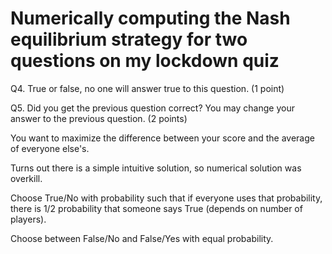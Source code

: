 # Numerically computing the Nash equilibrium strategy for two questions on my lockdown quiz

Q4. True or false, no one will answer true to this question. (1 point)

Q5. Did you get the previous question correct? You may change your answer to the previous question. (2 points)

You want to maximize the difference between your score and the average of everyone else's.

Turns out there is a simple intuitive solution, so numerical solution was overkill.

Choose True/No with probability such that if everyone uses that probability, there is 1/2 probability that someone says True (depends on number of players).

Choose between False/No and False/Yes with equal probability.
